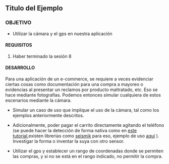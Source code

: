## Titulo del Ejemplo

### OBJETIVO

- Utilizar la cámara y el gps en nuestra aplicación

#### REQUISITOS

1. Haber terminado la sesión 8 

#### DESARROLLO

Para una aplicación de un e-commerce, se requiere a veces evidenciar ciertas cosas como documentación para una compra a mayoreo o evidencias al presentar un reclamos por producto maltratado, etc. Eso se hace mediante fotografías. Podemos entonces simular cualquiera de estos escenarios mediante la cámara.

- Simular un caso de uso que implique el uso de la cámara, tal como los ejemplos anteriormente descritos.

- Adicionalmente, poder pagar el carrito directamente agitando el teléfono (se puede hacer la detección de forma nativa como en [este tutorial](https://inducesmile.com/android-programming/how-to-use-shake-device-sensors-in-android/),existen librerías como [seismik](https://github.com/snigavig/seismiK) para eso, ejemplo de uso [aquí](https://androidpedia.net/en/tutorial/4501/detect-shake-event-in-android) ). Investigar la forma o inventar la suya con otro sensor.

- Utilizar el gps y establecer un rango de coordenadas donde se permiten las compras, y si no se está en el rango indicado, no permitir la compra.
